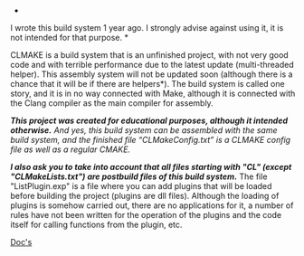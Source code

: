 *
I wrote this build system 1 year ago. I strongly advise against using it, it is not intended for that purpose.
*

CLMAKE is a build system that is an unfinished project, with not very good code and with terrible performance due to the latest update (multi-threaded helper).
This assembly system will not be updated soon (although there is a chance that it will be if there are helpers*).
The build system is called one story, and it is in no way connected with Make, although it is connected with the Clang compiler as the main compiler for assembly.

***This project was created for educational purposes, although it intended otherwise.***
*And yes, this build system can be assembled with the same build system, and the finished file “CLMakeConfig.txt” is a CLMAKE config file as well as a regular CMAKE.*

***I also ask you to take into account that all files starting with "СL" (except "CLMakeLists.txt") are postbuild files of this build system.***
The file "ListPlugin.exp" is a file where you can add plugins that will be loaded before building the project (plugins are dll files). Although the loading of plugins is somehow carried out, there are no applications for it, a number of rules have not been written for the operation of the plugins and the code itself for calling functions from the plugin, etc.


[Doc's](https://north-cfs.gitbook.io/clmake/)
